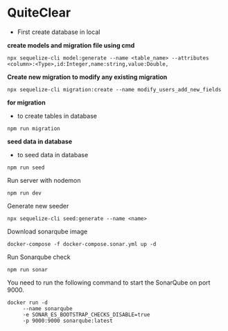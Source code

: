 # QuiteClear

- First create database in local

**create models and migration file using cmd**

```
npx sequelize-cli model:generate --name <table_name> --attributes <column>:<Type>,id:Integer,name:string,value:Double,
```

**Create new migration to modify any existing migration**

```
npx sequelize-cli migration:create --name modify_users_add_new_fields
```

**for migration**

- to create tables in database

```
npm run migration
```

**seed data in database**

- to seed data in database

```
npm run seed
```

Run server with nodemon

```
npm run dev
```

Generate new seeder

```
npx sequelize-cli seed:generate --name <name>
```

Download sonarqube image

```
docker-compose -f docker-compose.sonar.yml up -d
```

Run Sonarqube check

```
npm run sonar
```

You need to run the following command to start the SonarQube on port 9000.

```
docker run -d
     --name sonarqube
     -e SONAR_ES_BOOTSTRAP_CHECKS_DISABLE=true
     -p 9000:9000 sonarqube:latest
```

